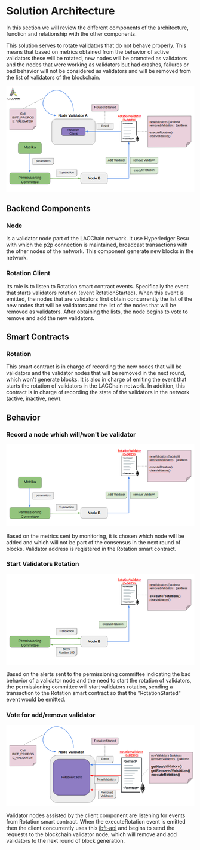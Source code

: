 # Solution Architecture

In this section we will review the different components of the architecture, function and relationship with the other components.

This solution serves to rotate validators that do not behave properly. This means that based on metrics obtained from the behavior of active validators these will be rotated, new nodes will be promoted as validators and the nodes that were working as validators but had crashes, failures or bad behavior will not be considered as validators and will be removed from the list of validators of the blockchain.

![Architecture](images/architecture.png)

## Backend Components

### Node
Is a validator node part of the LACChain network. It use Hyperledger Besu with which the p2p connection is maintained, broadcast transactions with the other nodes of the network. This component generate new blocks in the network.

### Rotation Client
Its role is to listen to Rotation smart contract events. Specifically the event that starts validators rotation (event RotationStarted). When this event is emitted, the nodes that are validators first obtain concurrently the list of the new nodes that will be validators and the list of the nodes that will be removed as validators. After obtaining the lists, the node begins to vote to remove and add the new validators.

## Smart Contracts

### Rotation
This smart contract is in charge of recording the new nodes that will be validators and the validator nodes that will be removed in the next round, which won't generate blocks. It is also in charge of emiting the event that starts the rotation of validators in the LACChain network. In addition, this contract is in charge of recording the state of the validators in the network (active, inactive, new).

## Behavior

### Record a node which will/won't be validator

![Add_Remove_Validator](images/add_remove_validator.png)

Based on the metrics sent by monitoring, it is chosen which node will be added and which will not be part of the consensus in the next round of blocks. Validator address is registered in the Rotation smart contract.

### Start Validators Rotation

![Execute_Rotation](images/execute_rotation.png)

Based on the alerts sent to the permissioning committee indicating the bad behavior of a validator node and the need to start the rotation of validators, the permissioning committee will start validators rotation, sending a transaction to the Rotation smart contract so that the "RotationStarted" event would be emitted.

### Vote for add/remove validator

![Vote_Validator](images/vote_validator.png)

Validator nodes assisted by the client component are listening for events from Rotation smart contract. When the executeRotation event is emitted then the client concurrently uses this [ibft-api](https://besu.hyperledger.org/en/stable/Reference/API-Methods/#ibft_proposevalidatorvote) and begins to send the requests to the blockchain validator node, which will remove and add validators to the next round of block generation.